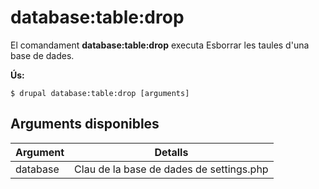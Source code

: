 # database:table:drop
El comandament **database:table:drop** executa Esborrar les taules d'una base de dades.

**Ús:**
```
$ drupal database:table:drop [arguments] 
```

## Arguments disponibles
Argument | Detalls
---------|-------------
database | Clau de la base de dades de settings.php
